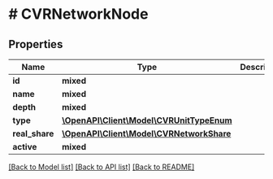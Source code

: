 # # CVRNetworkNode

## Properties

Name | Type | Description | Notes
------------ | ------------- | ------------- | -------------
**id** | **mixed** |  |
**name** | **mixed** |  |
**depth** | **mixed** |  |
**type** | [**\OpenAPI\Client\Model\CVRUnitTypeEnum**](CVRUnitTypeEnum.md) |  |
**real_share** | [**\OpenAPI\Client\Model\CVRNetworkShare**](CVRNetworkShare.md) |  |
**active** | **mixed** |  |

[[Back to Model list]](../../README.md#models) [[Back to API list]](../../README.md#endpoints) [[Back to README]](../../README.md)
